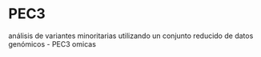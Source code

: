 # PEC3
análisis de variantes minoritarias utilizando un conjunto reducido de datos genómicos - PEC3 omicas
